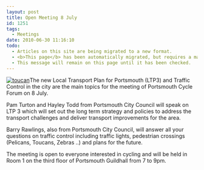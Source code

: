 ```yaml
---
layout: post
title: Open Meeting 8 July
id: 1251
tags:
  - Meetings
date: 2010-06-30 11:16:10
todo:
  - Articles on this site are being migrated to a new format.
  - <b>This page</b> has been automatically migrated, but requires a manual check-&amp;-tune to ensure the format and links all work as expected.
  - This message will remain on this page until it has been checked.
---
```


[![](http://www.pompeybug.co.uk/wp-content/uploads/2010/06/toucan.jpg "toucan")](http://www.pompeybug.co.uk/2010/06/open-meeting-8-july/toucan/)The new Local Transport Plan for Portsmouth (LTP3) and Traffic Control in the city are the main topics for the meeting of Portsmouth Cycle Forum on 8 July.

Pam Turton and Hayley Todd from Portsmouth City Council will speak on LTP 3 which will set out the long term strategy and policies to address the transport challenges and deliver transport improvements for the area.

Barry Rawlings, also from Portsmouth City Council, will answer all your questions on traffic control including traffic lights, pedestrian crossings (Pelicans, Toucans, Zebras ..) and plans for the future.

The meeting is open to everyone interested in cycling and will be held in Room 1 on the third floor of Portsmouth Guildhall from 7 to 9pm.